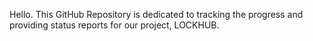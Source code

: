 Hello. This GitHub Repository is dedicated to tracking the progress and providing status reports for our project, LOCKHUB.
